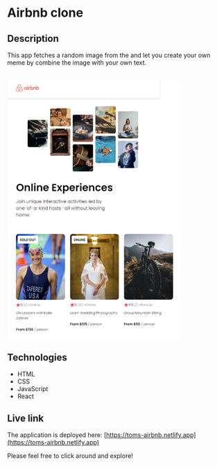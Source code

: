 # Airbnb clone

## Description
This app fetches a random image from the and let you create your own meme by combine the image with your own text.

<br/>
<img src="airbnb-clone.png" alt="Screenshot of website." style="border: solid 2 px gray;" width="400px"/>

## Technologies
- HTML
- CSS
- JavaScript
- React

## Live link
The application is deployed here:
[https://toms-airbnb.netlify.app](https://toms-airbnb.netlify.app)

Please feel free to click around and explore!
